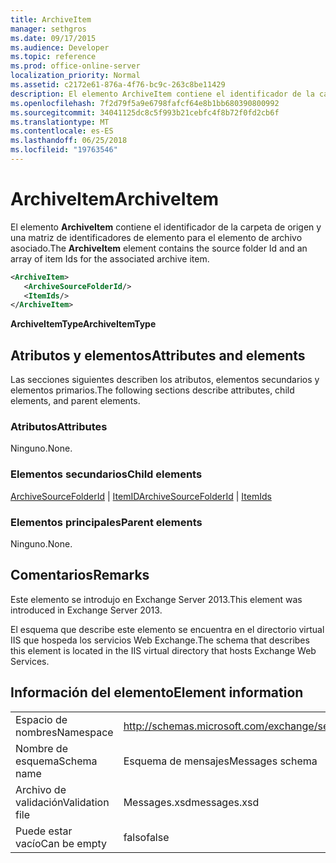 ```yaml
---
title: ArchiveItem
manager: sethgros
ms.date: 09/17/2015
ms.audience: Developer
ms.topic: reference
ms.prod: office-online-server
localization_priority: Normal
ms.assetid: c2172e61-876a-4f76-bc9c-263c8be11429
description: El elemento ArchiveItem contiene el identificador de la carpeta de origen y una matriz de identificadores de elemento para el elemento de archivo asociado.
ms.openlocfilehash: 7f2d79f5a9e6798fafcf64e8b1bb680390800992
ms.sourcegitcommit: 34041125dc8c5f993b21cebfc4f8b72f0fd2cb6f
ms.translationtype: MT
ms.contentlocale: es-ES
ms.lasthandoff: 06/25/2018
ms.locfileid: "19763546"
---
```

# <a name="archiveitem"></a><span data-ttu-id="cbbb8-103">ArchiveItem</span><span class="sxs-lookup"><span data-stu-id="cbbb8-103">ArchiveItem</span></span>

<span data-ttu-id="cbbb8-104">El elemento **ArchiveItem** contiene el identificador de la carpeta de origen y una matriz de identificadores de elemento para el elemento de archivo asociado.</span><span class="sxs-lookup"><span data-stu-id="cbbb8-104">The **ArchiveItem** element contains the source folder Id and an array of item Ids for the associated archive item.</span></span> 
  
```XML
<ArchiveItem>
   <ArchiveSourceFolderId/>
   <ItemIds/>
</ArchiveItem>
```

 <span data-ttu-id="cbbb8-105">**ArchiveItemType**</span><span class="sxs-lookup"><span data-stu-id="cbbb8-105">**ArchiveItemType**</span></span>
## <a name="attributes-and-elements"></a><span data-ttu-id="cbbb8-106">Atributos y elementos</span><span class="sxs-lookup"><span data-stu-id="cbbb8-106">Attributes and elements</span></span>

<span data-ttu-id="cbbb8-107">Las secciones siguientes describen los atributos, elementos secundarios y elementos primarios.</span><span class="sxs-lookup"><span data-stu-id="cbbb8-107">The following sections describe attributes, child elements, and parent elements.</span></span>
  
### <a name="attributes"></a><span data-ttu-id="cbbb8-108">Atributos</span><span class="sxs-lookup"><span data-stu-id="cbbb8-108">Attributes</span></span>

<span data-ttu-id="cbbb8-109">Ninguno.</span><span class="sxs-lookup"><span data-stu-id="cbbb8-109">None.</span></span>
  
### <a name="child-elements"></a><span data-ttu-id="cbbb8-110">Elementos secundarios</span><span class="sxs-lookup"><span data-stu-id="cbbb8-110">Child elements</span></span>

<span data-ttu-id="cbbb8-111">[ArchiveSourceFolderId](archivesourcefolderid.md) | [ItemID](itemids.md)</span><span class="sxs-lookup"><span data-stu-id="cbbb8-111">[ArchiveSourceFolderId](archivesourcefolderid.md) | [ItemIds](itemids.md)</span></span>
  
### <a name="parent-elements"></a><span data-ttu-id="cbbb8-112">Elementos principales</span><span class="sxs-lookup"><span data-stu-id="cbbb8-112">Parent elements</span></span>

<span data-ttu-id="cbbb8-113">Ninguno.</span><span class="sxs-lookup"><span data-stu-id="cbbb8-113">None.</span></span>
  
## <a name="remarks"></a><span data-ttu-id="cbbb8-114">Comentarios</span><span class="sxs-lookup"><span data-stu-id="cbbb8-114">Remarks</span></span>

<span data-ttu-id="cbbb8-115">Este elemento se introdujo en Exchange Server 2013.</span><span class="sxs-lookup"><span data-stu-id="cbbb8-115">This element was introduced in Exchange Server 2013.</span></span>
  
<span data-ttu-id="cbbb8-116">El esquema que describe este elemento se encuentra en el directorio virtual IIS que hospeda los servicios Web Exchange.</span><span class="sxs-lookup"><span data-stu-id="cbbb8-116">The schema that describes this element is located in the IIS virtual directory that hosts Exchange Web Services.</span></span>
  
## <a name="element-information"></a><span data-ttu-id="cbbb8-117">Información del elemento</span><span class="sxs-lookup"><span data-stu-id="cbbb8-117">Element information</span></span>

|||
|:-----|:-----|
|<span data-ttu-id="cbbb8-118">Espacio de nombres</span><span class="sxs-lookup"><span data-stu-id="cbbb8-118">Namespace</span></span>  <br/> |http://schemas.microsoft.com/exchange/services/2006/messages  <br/> |
|<span data-ttu-id="cbbb8-119">Nombre de esquema</span><span class="sxs-lookup"><span data-stu-id="cbbb8-119">Schema name</span></span>  <br/> |<span data-ttu-id="cbbb8-120">Esquema de mensajes</span><span class="sxs-lookup"><span data-stu-id="cbbb8-120">Messages schema</span></span>  <br/> |
|<span data-ttu-id="cbbb8-121">Archivo de validación</span><span class="sxs-lookup"><span data-stu-id="cbbb8-121">Validation file</span></span>  <br/> |<span data-ttu-id="cbbb8-122">Messages.xsd</span><span class="sxs-lookup"><span data-stu-id="cbbb8-122">messages.xsd</span></span>  <br/> |
|<span data-ttu-id="cbbb8-123">Puede estar vacío</span><span class="sxs-lookup"><span data-stu-id="cbbb8-123">Can be empty</span></span>  <br/> |<span data-ttu-id="cbbb8-124">falso</span><span class="sxs-lookup"><span data-stu-id="cbbb8-124">false</span></span>  <br/> |
   

